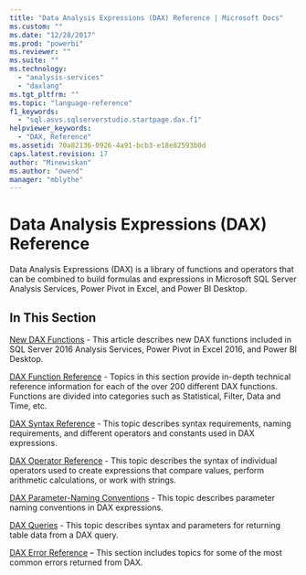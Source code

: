 ```yaml
---
title: "Data Analysis Expressions (DAX) Reference | Microsoft Docs"
ms.custom: ""
ms.date: "12/28/2017"
ms.prod: "powerbi"
ms.reviewer: ""
ms.suite: ""
ms.technology: 
  - "analysis-services"
  - "daxlang"
ms.tgt_pltfrm: ""
ms.topic: "language-reference"
f1_keywords: 
  - "sql.asvs.sqlserverstudio.startpage.dax.f1"
helpviewer_keywords: 
  - "DAX, Reference"
ms.assetid: 70a82136-0926-4a91-bcb3-e18e82593b0d
caps.latest.revision: 17
author: "Minewiskan"
ms.author: "owend"
manager: "mblythe"
---
```

# Data Analysis Expressions (DAX) Reference
Data Analysis Expressions (DAX) is a library of functions and operators that can be combined to build formulas and expressions in Microsoft SQL Server Analysis Services, Power Pivot in Excel, and Power BI Desktop.  
  
## In This Section  
[New DAX Functions](../DAX/new-dax-functions.md) - This article describes new DAX functions included in SQL Server 2016 Analysis Services, Power Pivot in Excel 2016, and Power BI Desktop.  
  
[DAX Function Reference](../DAX/dax-function-reference.md) - Topics in this section provide in-depth technical reference information for each of the over 200 different DAX functions. Functions are divided into categories such as Statistical, Filter, Data and Time, etc.  
  
[DAX Syntax Reference](../DAX/dax-syntax-reference.md) - This topic describes syntax requirements, naming requirements, and different operators and constants used in DAX expressions.  
  
[DAX Operator Reference](../DAX/dax-operator-reference.md) - This topic describes the syntax of individual operators used to create expressions that compare values, perform arithmetic calculations, or work with strings.  
  
[DAX Parameter-Naming Conventions](../DAX/dax-parameter-naming-conventions.md) - This topic describes parameter naming conventions in DAX expressions.  
  
[DAX Queries](../DAX/dax-queries.md) - This topic describes syntax and parameters for returning table data from a DAX query.  
  
[DAX Error Reference](../DAX/dax-error-reference.md) – This section includes topics for some of the most common errors returned from DAX.  
  
